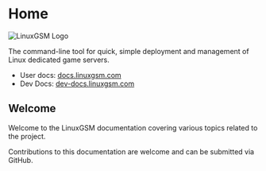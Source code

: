 # Home

![LinuxGSM Logo](.gitbook/assets/LinuxGSM_github_header.jpg)

The command-line tool for quick, simple deployment and management of Linux dedicated game servers.

* User docs: [docs.linuxgsm.com](https://docs.linuxgsm.com)
* Dev Docs: [dev-docs.linuxgsm.com](https://dev-docs.linuxgsm.com)

## Welcome

Welcome to the LinuxGSM documentation covering various topics related to the project.

Contributions to this documentation are welcome and can be submitted via GitHub.
